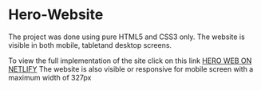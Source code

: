 # Hero-Website

The project was done using pure HTML5 and CSS3 only.
The website is visible in both mobile, tabletand desktop screens.

To view the full implementation of the site click on this link [HERO WEB ON NETLIFY](https://https://hero-newbie-webpage.netlify.app/")
The website is also visible or responsive for mobile screen with a maximum width of 327px
